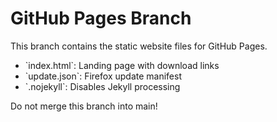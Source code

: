 # GitHub Pages Branch

This branch contains the static website files for GitHub Pages.

- \`index.html\`: Landing page with download links
- \`update.json\`: Firefox update manifest
- \`.nojekyll\`: Disables Jekyll processing

Do not merge this branch into main!